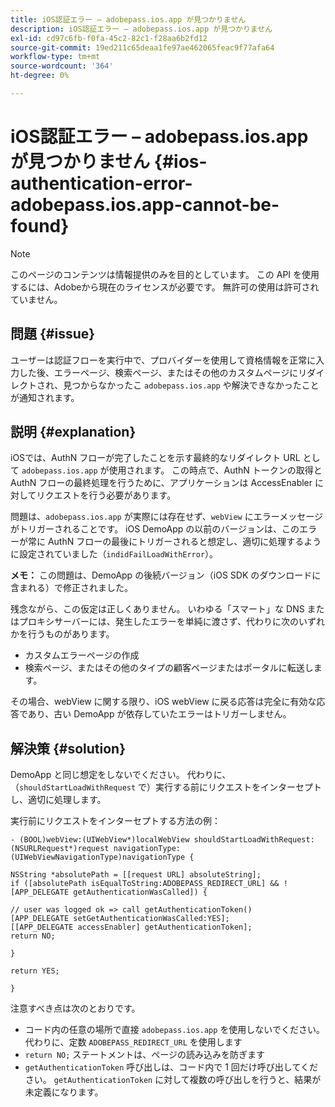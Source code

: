 ```yaml
---
title: iOS認証エラー – adobepass.ios.app が見つかりません
description: iOS認証エラー – adobepass.ios.app が見つかりません
exl-id: cd97c6fb-f0fa-45c2-82c1-f28aa6b2fd12
source-git-commit: 19ed211c65deaa1fe97ae462065feac9f77afa64
workflow-type: tm+mt
source-wordcount: '364'
ht-degree: 0%

---
```


# iOS認証エラー – adobepass.ios.app が見つかりません {#ios-authentication-error-adobepass.ios.app-cannot-be-found}

>[!NOTE]
>
>このページのコンテンツは情報提供のみを目的としています。 この API を使用するには、Adobeから現在のライセンスが必要です。 無許可の使用は許可されていません。

## 問題 {#issue}

ユーザーは認証フローを実行中で、プロバイダーを使用して資格情報を正常に入力した後、エラーページ、検索ページ、またはその他のカスタムページにリダイレクトされ、見つからなかったこ `adobepass.ios.app` や解決できなかったことが通知されます。

## 説明 {#explanation}

iOSでは、AuthN フローが完了したことを示す最終的なリダイレクト URL として `adobepass.ios.app` が使用されます。 この時点で、AuthN トークンの取得と AuthN フローの最終処理を行うために、アプリケーションは AccessEnabler に対してリクエストを行う必要があります。

問題は、`adobepass.ios.app` が実際には存在せず、`webView` にエラーメッセージがトリガーされることです。 iOS DemoApp の以前のバージョンは、このエラーが常に AuthN フローの最後にトリガーされると想定し、適切に処理するように設定されていました（`indidFailLoadWithError`）。

**メモ：** この問題は、DemoApp の後続バージョン（iOS SDK のダウンロードに含まれる）で修正されました。

残念ながら、この仮定は正しくありません。 いわゆる「スマート」な DNS またはプロキシサーバーには、発生したエラーを単純に渡さず、代わりに次のいずれかを行うものがあります。

- カスタムエラーページの作成
- 検索ページ、またはその他のタイプの顧客ページまたはポータルに転送します。

その場合、webView に関する限り、iOS webView に戻る応答は完全に有効な応答であり、古い DemoApp が依存していたエラーはトリガーしません。

## 解決策 {#solution}

DemoApp と同じ想定をしないでください。 代わりに、（`shouldStartLoadWithRequest` で）実行する前にリクエストをインターセプトし、適切に処理します。

実行前にリクエストをインターセプトする方法の例：

```obj-c
- (BOOL)webView:(UIWebView*)localWebView shouldStartLoadWithRequest:(NSURLRequest*)request navigationType:(UIWebViewNavigationType)navigationType {

NSString *absolutePath = [[request URL] absoluteString]; 
if ([absolutePath isEqualToString:ADOBEPASS_REDIRECT_URL] && ![APP_DELEGATE getAuthenticationWasCalled]) {

// user was logged ok => call getAuthenticationToken() 
[APP_DELEGATE setGetAuthenticationWasCalled:YES]; 
[[APP_DELEGATE accessEnabler] getAuthenticationToken];
return NO;

}

return YES;

}
```

注意すべき点は次のとおりです。

- コード内の任意の場所で直接 `adobepass.ios.app` を使用しないでください。 代わりに、定数 `ADOBEPASS_REDIRECT_URL` を使用します
- `return NO;` ステートメントは、ページの読み込みを防ぎます
- `getAuthenticationToken` 呼び出しは、コード内で 1 回だけ呼び出してください。 `getAuthenticationToken` に対して複数の呼び出しを行うと、結果が未定義になります。
